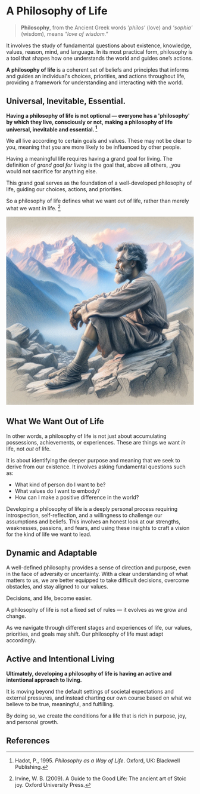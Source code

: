 # A Philosophy of Life

> **Philosophy**, from the Ancient Greek words '*philos'* (love) and *'sophia'* (wisdom), means *"love of wisdom."* 

It involves the study of fundamental questions about existence, knowledge, values, reason, mind, and language. In its most practical form, philosophy is a tool that shapes how one understands the world and guides one’s actions.

**A philosophy of life** is a coherent set of beliefs and principles that informs and guides an individual's choices, priorities, and actions throughout life, providing a framework for understanding and interacting with the world.

## Universal, Inevitable, Essential.
**Having a philosophy of life is not optional —  everyone has a 'philosophy' by which they live, consciously or not, making a philosophy of life universal, inevitable and essential. [^hadot]**

We all live according to certain goals and values. These may not be clear to you, meaning that you are more likely to be influenced by other people.  

Having a meaningful life requires having a grand goal for living.  The definition of *grand goal for living* is the goal that, above all others, _you would not sacrifice for anything else.

This grand goal serves as the foundation of a well-developed philosophy of life, guiding our choices, actions, and priorities.

So a philosophy of life defines what we want _out_ of life, rather than merely what we want _in_ life. [^irvine]

![](../images/lifereflections.webp)

## What We Want Out of Life
In other words, a philosophy of life is not just about accumulating possessions, achievements, or experiences. These are things we want *in* life, not *out* of life. 

It is about identifying the deeper purpose and meaning that we seek to derive from our existence. It involves asking fundamental questions such as: 

- What kind of person do I want to be? 
- What values do I want to embody? 
- How can I make a positive difference in the world?

Developing a philosophy of life is a deeply personal process requiring introspection, self-reflection, and a willingness to challenge our assumptions and beliefs. This involves an honest look at our strengths, weaknesses, passions, and fears, and using these insights to craft a vision for the kind of life we want to lead.

## Dynamic and Adaptable
A well-defined philosophy provides a sense of direction and purpose, even in the face of adversity or uncertainty. With a clear understanding of what matters to us, we are better equipped to take difficult decisions, overcome obstacles, and stay aligned to our values. 

Decisions, and life, become easier. 

A philosophy of life is not a fixed set of rules — it evolves as we grow and change. 

As we navigate through different stages and experiences of life, our values, priorities, and goals may shift. Our philosophy of life must adapt accordingly.

## Active and Intentional Living

**Ultimately, developing a philosophy of life is having an active and intentional approach to living.** 

It is moving beyond the default settings of societal expectations and external pressures, and instead charting our own course based on what we believe to be true, meaningful, and fulfilling. 

By doing so, we create the conditions for a life that is rich in purpose, joy, and personal growth.

## References 
[^hadot]: Hadot, P., 1995. _Philosophy as a Way of Life_. Oxford, UK: Blackwell Publishing.
[^irvine]: Irvine, W. B. (2009). A Guide to the Good Life: The ancient art of Stoic joy. Oxford University Press.



